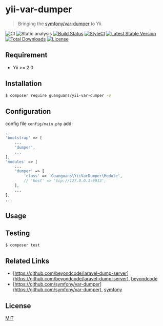 # yii-var-dumper

> Bringing the [symfony/var-dumper](https://symfony.com/components/VarDumper) to Yii.

![CI](https://github.com/guanguans/yii-var-dumper/workflows/CI/badge.svg)
![Static analysis](https://github.com/guanguans/yii-var-dumper/workflows/Static%20analysis/badge.svg)
[![Build Status](https://travis-ci.org/guanguans/yii-var-dumper.svg?branch=master)](https://travis-ci.org/guanguans/yii-var-dumper)
[![StyleCI](https://github.styleci.io/repos/299001049/shield?branch=master)](https://github.styleci.io/repos/299001049?branch=master)
[![Latest Stable Version](https://poser.pugx.org/guanguans/yii-var-dumper/v)](//packagist.org/packages/guanguans/yii-var-dumper)
[![Total Downloads](https://poser.pugx.org/guanguans/yii-var-dumper/downloads)](//packagist.org/packages/guanguans/yii-var-dumper)
[![License](https://poser.pugx.org/guanguans/yii-var-dumper/license)](//packagist.org/packages/guanguans/yii-var-dumper)

## Requirement

* Yii >= 2.0

## Installation

``` bash
$ composer require guanguans/yii-var-dumper -v
```

## Configuration

config file `config/main.php` add:

``` php
...
'bootstrap' => [
    ...
    'dumper',
    ...
],
'modules' => [
    ...
    'dumper' => [
        'class' => 'Guanguans\YiiVarDumper\Module',
        // 'host' => 'tcp://127.0.0.1:9913',
    ],
    ...
],
...
```

## Usage

## Testing

``` bash
$ composer test
```

## Related Links

* [https://github.com/beyondcode/laravel-dump-server](https://github.com/beyondcode/laravel-dump-server), [beyondcode](https://github.com/beyondcode)
* [https://github.com/symfony/var-dumper](https://github.com/symfony/var-dumper), [symfony](https://github.com/symfony)

## License

[MIT](LICENSE)
